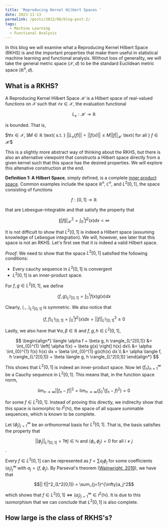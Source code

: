 ```yaml
---
title: 'Reproducing Kernel Hilbert Spaces '
date: 2023-11-13
permalink: /posts/2012/08/blog-post-2/
tags:
  - Machine Learning 
  - Functional Analysis
---
```


In this blog we will examine what a Reproducing Kernel Hilbert Space (RKHS) is and the important properties that make them useful in statistical machine learning and functional analysis. Without loss of generality, we will take the general metric space $(\mathcal{X}, d)$ to 
be the standard Euclidean metric space $(\mathbb{R}^n, d)$. 

## What is a RKHS? 

A Reproducing Kernel Hilbert Space $\mathcal{H}$ is a Hilbert space of real-valued functions on $\mathcal{X}$ such that $\forall x \in \mathcal{X}$, the evaluation functional 

$$ L_x: \mathcal{H} \to \mathbb{R}$$

is bounded. That is, 

$$\forall x \in \mathcal{X}, \exists M \in \mathbb{R}$ \text{ s.t. } $||L_x(f)|| = ||f(x)|| \leq M ||f||_{\mathcal{H}}$ \text{ for all } $f \in \mathcal{H}$$

This is a slightly more abstract way of thinking about the RKHS, but there is also an alternative viewpoint that constructs a Hilbert space directly from a given kernel such that this space has the desired properties. We will explore this altenative construction at the end. 

$\textbf{Definition 1: A Hilbert Space}$, simply defined, is a complete [inner product space](https://en.wikipedia.org/wiki/Inner_product_space). Common examples include the space $\mathbb{R}^n, \mathbb{C}^n$, and $L^2[0,1]$, the space consisting of functions 

$$ f: [0,1] \to \mathbb{R}$$ 

that are Lebesgue-integrable and that satisfy the property that 

$$
\||f\||^2_{\mathcal{H}} = \int_{0}^{1} f^2(x)dx < \infty 
$$

It is not difficult to show that $L^2[0,1]$ is indeed a Hilbert space (assuming knowledge of Lebesgue
integration). We will, however, see later that this space is not an RKHS. Let's first see that it is 
indeed a valid Hilbert space. 

$\textit{Proof}:$ We need to show that the space $L^2[0,1]$ satisfied the following conditions:
* Every cauchy sequence in $L^2[0,1]$ is convergent
* $L^2[0,1]$ is an inner-product space.


For $f, g \in L^2[0,1]$, we define 

$$
\langle f, g \rangle_{L^2[0,1]} = \int_{0}^{1} f(x)g(x)dx
$$

Clearly, $\langle .,. \rangle_{L^2[0,1]}$ is symmetric. We also notice that 

$$
\langle f, f \rangle_{L^2[0,1]} = \int_{0}^{1} f^2(x)dx = ||f||^2_{L^2[0,1]} \geq 0 
$$

Lastly, we also have that $\forall \alpha, \beta \in \mathbb{R}$ and $f, g, h \in L^2[0,1]$,

$$
\begin{align*}
\langle \alpha f + \beta g, h \rangle_{L^2[0,1]} &= \int_{0}^{1} \left[ \alpha f(x) + \beta g(x) \right] h(x) dx\\
&= \alpha \int_{0}^{1} f(x) h(x) dx + \beta \int_{0}^{1} g(x)h(x) dx \\
&= \alpha \langle f, h \rangle_{L^2[0,1]} + \beta \langle g, h \rangle_{L^2[0,1]}
\end{align*}
$$

This shows that $L^2[0,1]$ is indeed an inner-product space. Now let $\left( f_n\right)_{n=1}^{\infty}$ be a Cauchy sequence
in $L^2[0,1]$. This means that, in the function space norm, 

$$ \lim_{n \to \infty} ||f_n - f||^2 = \lim_{n\to\infty}\left( \int_{0}^{1} (f_n - f)^2\right) = 0$$

for some $f \in L^2[0,1]$. Instead of proving this directly, we indireclty show that this space is isomorphic to $l^2(\mathbb{N})$, the space of all 
square summable sequences, which is known to be complete. 

Let $(\phi_j)_{j=1}^{\infty}$ be an orthonormal basis for $L^2[0,1]$. That is, the basis satisfies the property that 

$$||\phi_j||_{L^2[0,1]} = 1 \forall j \in \mathbb{N} \text{ and } \langle \phi_i, \phi_j \rangle = 0 \text{ for all } i \neq j$$. 

Every $f \in L^2[0,1]$ can be represented as $f = \sum a_j\phi_j$ for some coefficients $(a_j)_{j}^{\infty}$ with $a_j = \langle f, \phi_j\rangle$. By Parseval's theorem ([Wainwright, 2019](https://www.cambridge.org/core/books/highdimensional-statistics/8A91ECEEC38F46DAB53E9FF8757C7A4E)), we have that 

$$|| f||^2_{L^2[0,1]} = \sum_{j=1}^{\infty}a_j^2$$

which shows that $f \in L^2[0,1] \iff (a_j)_{j=1}^{\infty} \in l^2(\mathbb{N})$. It is due to this isomorphism that we can conclude that 
$L^2[0,1]$ is also complete. 

## How large is the class of RKHS's? 















